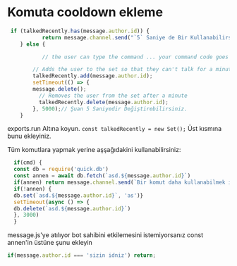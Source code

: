 # Komuta cooldown ekleme

```javascript
 if (talkedRecently.has(message.author.id)) {
           return message.channel.send("`5` Saniye de Bir Kullanabilirsin - " + message.author);
    } else {

           // the user can type the command ... your command code goes here :)

        // Adds the user to the set so that they can't talk for a minute
        talkedRecently.add(message.author.id);
        setTimeout(() => {
        message.delete();
          // Removes the user from the set after a minute
          talkedRecently.delete(message.author.id);
        }, 5000);// Şuan 5 Saniyedir Değiştirebilirsiniz.
    }
```

exports.run Altına koyun. `const talkedRecently = new Set();` Üst kısmına bunu ekleyiniz.

Tüm komutlara yapmak yerine aşşağıdakini kullanabilirsiniz:

```javascript
  if(cmd) {
  const db = require('quick.db')
  const annen = await db.fetch(`asd.${message.author.id}`)
  if(annen) return message.channel.send(`Bir komut daha kullanabilmek için 3 saniye beklemelisin.`)
  if(!annen) {
  db.set(`asd.${message.author.id}`, 'as')}
  setTimeout(async () => {
  db.delete(`asd.${message.author.id}`)
  }, 3000)
  }
```

message.js'ye atılıyor bot sahibini etkilemesini istemiyorsanız const annen'in üstüne şunu ekleyin

```javascript
if(message.author.id === 'sizin idniz') return;
```

